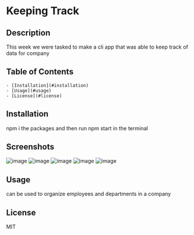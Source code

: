 
# Keeping Track

## Description
This week we were tasked to make a cli app that was able to keep track of data for company

## Table of Contents

    - [Installation](#installation)
    - [Usage](#usage)
    - [License](#license)
      

## Installation
npm i the packages and then run npm start in the terminal

## Screenshots
![image](https://user-images.githubusercontent.com/98985844/179836617-826abaa3-fa8c-4785-8eb4-3fb62f169785.png)
![image](https://user-images.githubusercontent.com/98985844/179836682-e7b99a5b-3be0-4d3f-acb6-f83d5a7e9438.png)
![image](https://user-images.githubusercontent.com/98985844/179836732-3c68ce03-6a67-4be7-a923-749295ad6a8b.png)
![image](https://user-images.githubusercontent.com/98985844/179836778-a210228d-fbb3-410c-ae76-317a185eb4cc.png)
![image](https://user-images.githubusercontent.com/98985844/179836878-b52ce1d5-303a-45b3-8931-0b87c689240d.png)

## Usage
can be used to organize employees and departments in a company

## License
MIT
